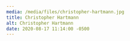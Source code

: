 ```yaml
---
media: /media/files/christopher-hartmann.jpg
title: Christopher Hartmann
alt: Christopher Hartmann
date: 2020-08-17 11:14:00 -0500
---
```

